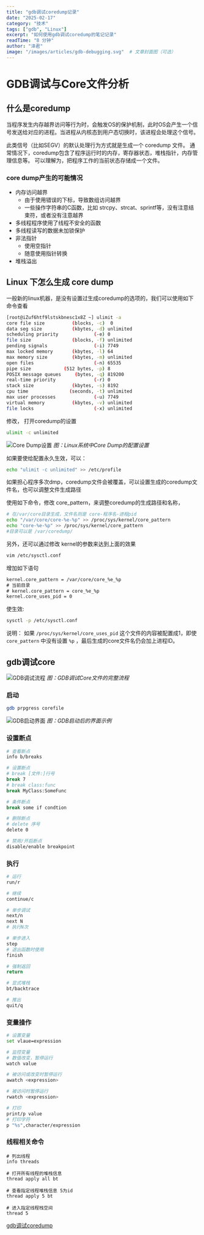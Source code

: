 ```yaml
---
title: "gdb调试coredump记录"
date: "2025-02-17"
category: "技术"
tags: ["gdb", "Linux"]
excerpt: "如何使用gdb调试coredump的笔记记录"
readTime: "8 分钟"
author: "泽君"
image: "/images/articles/gdb-debugging.svg"  # 文章封面图（可选）
---
```


# GDB调试与Core文件分析

## 什么是coredump
当程序发生内存越界访问等行为时，会触发OS的保护机制，此时OS会产生一个信号发送给对应的进程。当进程从内核态到用户态切换时，该进程会处理这个信号。

此类信号（比如SEGV）的默认处理行为方式就是生成一个 coredump 文件。
通常情况下，coredump包含了程序运行时的内存，寄存器状态，堆栈指针，内存管理信息等。
可以理解为，把程序工作的当前状态存储成一个文件。

### core dump产生的可能情况
- 内存访问越界
	- 由于使用错误的下标，导致数组访问越界
	- 一些操作字符串的C函数，比如 strcpy、strcat、sprintf等，没有注意结束符，或者没有注意越界
- 多线程程序使用了线程不安全的函数
- 多线程读写的数据未加锁保护
- 非法指针
	- 使用空指针
	- 随意使用指针转换
- 堆栈溢出

## Linux 下怎么生成 core dump
一般新的linux机器，是没有设置过生成coredump的选项的，我们可以使用如下命令查看
```bash
[root@iZuf6htf9lstskbnesc1x8Z ~] ulimit -a
core file size          (blocks, -c)  0
data seg size           (kbytes, -d) unlimited
scheduling priority             (-e) 0
file size               (blocks, -f) unlimited
pending signals                 (-i) 7749
max locked memory       (kbytes, -l) 64
max memory size         (kbytes, -m) unlimited
open files                      (-n) 65535
pipe size            (512 bytes, -p) 8
POSIX message queues     (bytes, -q) 819200
real-time priority              (-r) 0
stack size              (kbytes, -s) 8192
cpu time               (seconds, -t) unlimited
max user processes              (-u) 7749
virtual memory          (kbytes, -v) unlimited
file locks                      (-x) unlimited
```

修改， 打开coredump的设置
```bash
ulimit -c unlimited
```

![Core Dump设置](/images/articles/core-dump-settings.png)
*图：Linux系统中Core Dump的配置设置*

如果要使给配置永久生效，可以：
```bash
echo "ulimit -c unlimited" >> /etc/profile
```

如果担心程序多次dmp，coredump文件会被覆盖，可以设置生成的coredump文件名，也可以调整文件生成路径

使用如下命令，修改 core_pattern，来调整coredump的生成路径和名称，
```bash
# 在/var/core目录生成，文件名则是 core-程序名-进程pid
echo "/var/core/core-%e-%p" >> /proc/sys/kernel/core_pattern 
echo "core-%e-%p" >> /proc/sys/kernel/core_pattern 
#目录可以是 /var/coredump/
```

另外，还可以通过修改 kernel的参数来达到上面的效果
```bash
vim /etc/sysctl.conf
```
增加如下语句
```txt
kernel.core_pattern = /var/core/core_%e_%p 
# 当前目录 
# kernel.core_pattern = core_%e_%p 
kernel.core_uses_pid = 0
```
使生效:
```bash
sysctl -p /etc/sysctl.conf
```
说明：
如果 `/proc/sys/kernel/core_uses_pid` 这个文件的内容被配置成1，即使 `core_pattern` 中没有设置 `%p` ，最后生成的core文件名仍会加上进程ID。


## gdb调试core

![GDB调试流程](/images/articles/gdb-debugging-flow.png)
*图：GDB调试Core文件的完整流程*

### 启动
```bash
gdb prpgress corefile
```

![GDB启动界面](/images/articles/gdb-startup.png)
*图：GDB启动后的界面示例*

### 设置断点

```bash
# 查看断点
info b/breaks

# 设置断点
# break [文件:]行号
break 7
# break class:func
break MyClass:SomeFunc

# 条件断点
break some if condtion

# 删除断点
# delete 序号
delete 0

# 禁用/开启断点
disable/enable breakpoint
```


### 执行
```bash
# 运行
run/r

# 继续
continue/c

# 单步调试
next/n
next N
# 执行N次

# 单步进入
step
# 退出函数时使用 
finish

# 强制返回
return 

# 显式堆栈
bt/backtrace

# 推出
quit/q
```

### 变量操作
```bash
# 设置变量
set vlaue=expression

# 监控变量
# 数值改变，暂停运行
watch value

# 被访问或改变时暂停运行
awatch <expression>

# 被访问时暂停运行
rwatch <expression>

# 打印
print/p value
# 打印字符
p "%s",character/expression
```


### 线程相关命令

```shell
# 列出线程
info threads

# 打开所有线程的堆栈信息
thread apply all bt

# 查看指定线程堆栈信息 5为id
thread apply 5 bt

# 进入指定线程栈空间
thread 5

```

[gdb调试coredump](https://zhuanlan.zhihu.com/p/46605905)